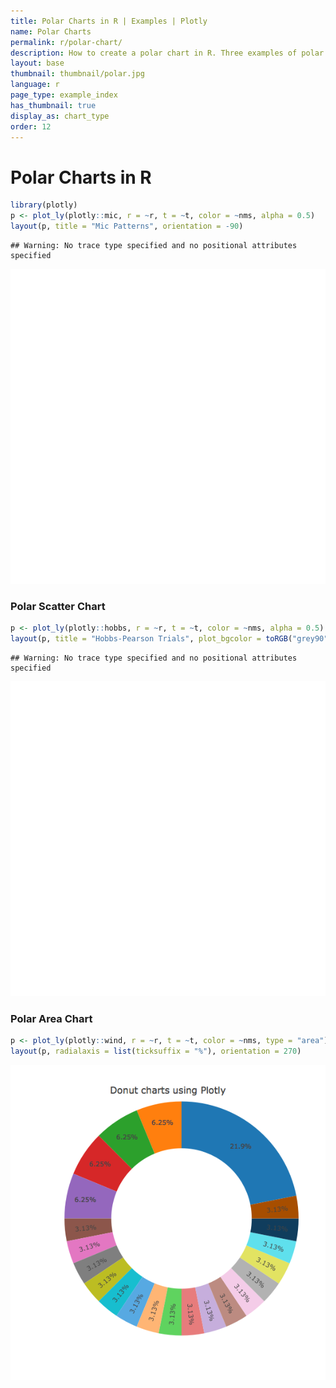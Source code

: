 ```yaml
---
title: Polar Charts in R | Examples | Plotly
name: Polar Charts
permalink: r/polar-chart/
description: How to create a polar chart in R. Three examples of polar line, polar scatter, and polar area chart.
layout: base
thumbnail: thumbnail/polar.jpg
language: r
page_type: example_index
has_thumbnail: true
display_as: chart_type
order: 12
---
```




# Polar Charts in R


```r
library(plotly)
p <- plot_ly(plotly::mic, r = ~r, t = ~t, color = ~nms, alpha = 0.5)
layout(p, title = "Mic Patterns", orientation = -90)
```

```
## Warning: No trace type specified and no positional attributes specified
```

![plot of chunk unnamed-chunk-2](figure/unnamed-chunk-2-1.png)



### Polar Scatter Chart


```r
p <- plot_ly(plotly::hobbs, r = ~r, t = ~t, color = ~nms, alpha = 0.5)
layout(p, title = "Hobbs-Pearson Trials", plot_bgcolor = toRGB("grey90"))
```

```
## Warning: No trace type specified and no positional attributes specified
```

![plot of chunk unnamed-chunk-4](figure/unnamed-chunk-4-1.png)



### Polar Area Chart


```r
p <- plot_ly(plotly::wind, r = ~r, t = ~t, color = ~nms, type = "area")
layout(p, radialaxis = list(ticksuffix = "%"), orientation = 270)
```

![plot of chunk unnamed-chunk-6](figure/unnamed-chunk-6-1.png)


